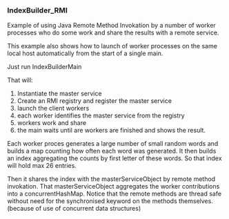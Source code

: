 ### IndexBuilder_RMI ###

Example of using Java Remote Method Invokation by a number of worker processes
who do some work and share the results with a remote service.

This example also shows how to launch of worker processes on the same local host automatically from the start of a single main.

Just run IndexBuilderMain

That will:
1. Instantiate the master service
2. Create an RMI registry and register the master service
3. launch the client workers
4. each worker identifies the master service from the registry
5. workers work and share
6. the main waits until are workers are finished and shows the result.

Each worker proces generates a large number of small random words
and builds a map counting how often each word was generated.
It then builds an index aggregating the counts by first letter of these words.
So that index will hold max 26 entries.

Then it shares the index with the masterServiceObject by remote method invokation.
That masterServiceObject aggregates the worker contributions into a concurrentHashMap.
Notice that the remote methods are thread safe without need for the synchronised keyword on the methods themselves.
(because of use of concurrent data structures)


